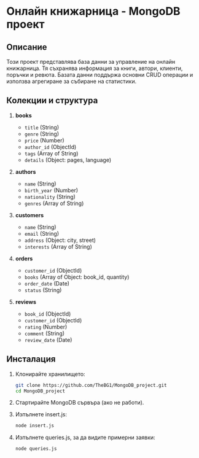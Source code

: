 # Онлайн книжарница - MongoDB проект

## Описание

Този проект представлява база данни за управление на онлайн книжарница. Тя съхранява информация за книги, автори, клиенти, поръчки и ревюта. Базата данни поддържа основни CRUD операции и използва агрегиране за събиране на статистики.

## Колекции и структура

1. **books**
   - `title` (String)
   - `genre` (String)
   - `price` (Number)
   - `author_id` (ObjectId)
   - `tags` (Array of String)
   - `details` (Object: pages, language)

2. **authors**
   - `name` (String)
   - `birth_year` (Number)
   - `nationality` (String)
   - `genres` (Array of String)

3. **customers**
   - `name` (String)
   - `email` (String)
   - `address` (Object: city, street)
   - `interests` (Array of String)

4. **orders**
   - `customer_id` (ObjectId)
   - `books` (Array of Object: book_id, quantity)
   - `order_date` (Date)
   - `status` (String)

5. **reviews**
   - `book_id` (ObjectId)
   - `customer_id` (ObjectId)
   - `rating` (Number)
   - `comment` (String)
   - `review_date` (Date)

## Инсталация

1. Клонирайте хранилището:
   ```bash
   git clone https://github.com/TheBG1/MongoDB_project.git
   cd MongoDB_project
   ```

2. Стартирайте MongoDB сървъра (ако не работи).

3. Изпълнете insert.js:
   ```bash
   node insert.js
   ```

4. Изпълнете queries.js, за да видите примерни заявки:
   ```bash
   node queries.js
   ```
